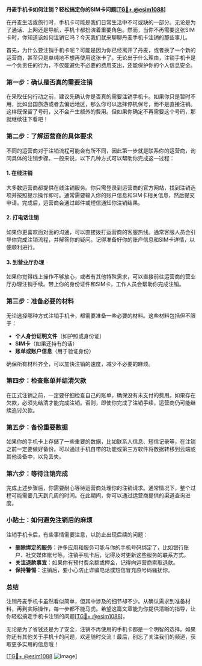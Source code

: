 **丹麦手机卡如何注销？轻松搞定你的SIM卡问题[[TG💪+ @esim1088](https://t.me/s/esim1088)]**

在丹麦生活或旅行时，手机卡可能是我们日常生活中不可或缺的一部分。无论是为了通话、上网还是导航，手机卡都扮演着重要角色。然而，当你不再需要这张SIM卡时，你知道该如何注销它吗？今天我们就来聊聊丹麦手机卡注销的那些事儿。

首先，为什么要注销手机卡呢？可能是因为你已经离开了丹麦，或者换了一个新的运营商，甚至只是单纯地不想再使用这张卡了。无论出于什么理由，注销手机卡是一个负责任的行为，不仅能避免不必要的费用支出，还能保护你的个人信息安全。

### **第一步：确认是否真的需要注销**

在采取任何行动之前，建议先确认你是否真的需要注销手机卡。如果你只是暂时不用，比如出国旅游或者去偏远地区，那么你可以选择停机保号，而不是直接注销。这样既保留了号码，又不会产生额外的费用。但如果你确定不再需要这个号码，那就继续往下看吧！

### **第二步：了解运营商的具体要求**

不同的运营商对于注销流程可能会有所不同，因此第一步就是联系你的运营商，询问具体的注销步骤。一般来说，以下几种方式可以帮助你完成这一过程：

#### **1. 在线注销**
大多数运营商都提供在线注销服务。你只需登录到运营商的官方网站，找到注销选项并按照提示操作即可。通常需要输入你的账户信息和SIM卡相关信息，然后提交申请。完成后，运营商会通过邮件或短信通知你注销结果。

#### **2. 打电话注销**
如果你更喜欢面对面的沟通，可以直接拨打运营商的客服热线。通常客服人员会引导你完成注销流程，并解答你的疑问。记得准备好你的账户信息和SIM卡详情，以便顺利进行。

#### **3. 到营业厅办理**
如果你觉得线上操作不够放心，或者有其他特殊需求，可以直接前往运营商的营业厅办理注销手续。带上你的身份证件和SIM卡，工作人员会帮助你完成注销。

### **第三步：准备必要的材料**

无论选择哪种方式注销手机卡，都需要准备一些必要的材料。这些材料包括但不限于：
- **个人身份证明文件**（如护照或身份证）
- **SIM卡**（如果还持有的话）
- **账单或账户信息**（用于验证身份）

确保所有材料齐全，可以加快注销的速度，减少不必要的麻烦。

### **第四步：检查账单并结清欠款**

在正式注销之前，一定要仔细检查自己的账单，确保没有未支付的费用。如果存在欠款，必须先结清才能完成注销。否则，即使你完成了注销手续，运营商仍可能继续追讨欠款。

### **第五步：备份重要数据**

如果你的手机卡上存储了一些重要的数据，比如联系人信息、短信记录等，在注销之前一定要做好备份。可以通过手机自带的功能或第三方软件将数据转移到云端或其他设备中，以免丢失。

### **第六步：等待注销完成**

完成上述步骤后，你需要耐心等待运营商处理你的注销请求。通常情况下，整个过程可能需要几天到几周的时间。在此期间，你可以通过运营商提供的渠道查询进度。

### **小贴士：如何避免注销后的麻烦**

注销手机卡后，有些事情需要注意，以防止出现后续的问题：

- **删除绑定的服务**：许多应用和服务可能与你的手机号码绑定了，比如银行账户、社交媒体账号等。注销手机卡后，记得及时更新这些服务的联系方式。
- **关注退款事宜**：如果你有预付费余额或押金，记得向运营商索取退款。
- **保持警惕**：注销后，要小心防止诈骗电话或短信冒充原号码骚扰你。

### **总结**

注销丹麦手机卡虽然看似简单，但其中涉及的细节却不少。从确认需求到准备材料，再到实际操作，每一步都不能马虎。希望这篇文章能为你提供清晰的指导，让你轻松搞定手机卡注销的问题[[TG💪+ @esim1088](https://t.me/s/esim1088)]。

无论是为了省钱还是为了安全，注销不再使用的手机卡都是一个明智的选择。如果你还有其他关于手机卡的问题，欢迎随时交流！最后，别忘了关注我们的频道，获取更多实用的信息哦！

[[TG💪+ @esim1088](https://t.me/s/esim1088) ![Image](https://i.postimg.cc/4NQfJmqS/Snipaste-2025-05-13-00-14-12.png)]
